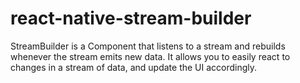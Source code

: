 # react-native-stream-builder
StreamBuilder is a Component that listens to a stream and rebuilds whenever the stream emits new data. It allows you to easily react to changes in a stream of data, and update the UI accordingly.
